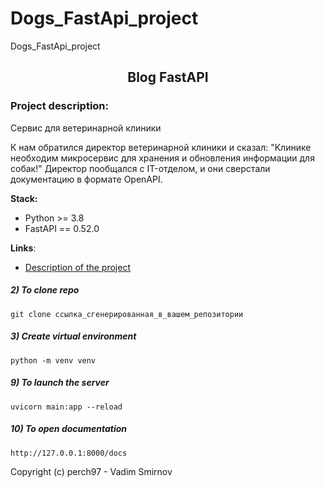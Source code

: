 # Dogs_FastApi_project
Dogs_FastApi_project
<h2 align="center">Blog FastAPI</h2>


### Project description:
Сервис для ветеринарной клиники

К нам обратился директор ветеринарной клиники и сказал:
"Клинике необходим микросервис для хранения и обновления информации для собак!"
Директор пообщался с IT-отделом, и они сверстали документацию в формате OpenAPI.



**Stack:**
- Python >= 3.8
- FastAPI == 0.52.0


**Links**:
- [Description of the project]([https://vk.com/djangochannel](https://drive.google.com/file/d/1zCXM409iBKPeB3zaGbTbWzwnwUkoW9ZQ/view))


##### 2) To clone repo

    git clone ссылка_сгенерированная_в_вашем_репозитории

##### 3) Create virtual environment

    python -m venv venv
    

    
##### 9) To launch the server

    uvicorn main:app --reload
    
##### 10) To open documentation

    http://127.0.0.1:8000/docs
  
Copyright (c)  perch97 - Vadim Smirnov

